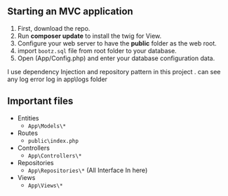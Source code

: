 
## Starting an MVC application

1. First, download the repo.
1. Run **composer update** to install the twig for View.
1. Configure your web server to have the **public** folder as the web root.
1. import `bootz.sql` file from root folder to your database.
1. Open (App/Config.php) and enter your database configuration data.



I use dependency Injection and repository pattern in this project .
can see any log error log in app\logs folder

## Important files

* Entities
    * `App\Models\*`
 * Routes
    * `public\index.php`
 * Controllers
    * `App\Controllers\*`
 * Repositories
    * `App\Repositories\*`   (All Interface In here)
 * Views
    * `App\Views\*` 
